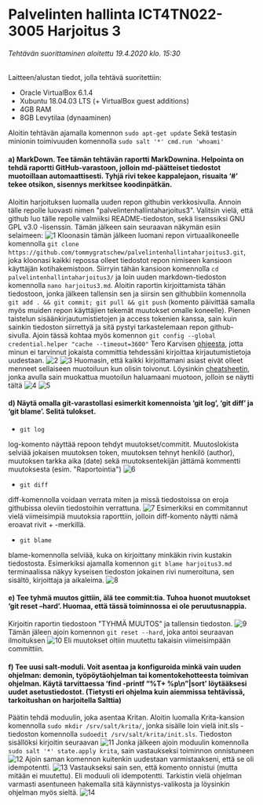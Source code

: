 # Palvelinten hallinta ICT4TN022-3005 Harjoitus 3

###### Tehtävän suorittaminen aloitettu 19.4.2020 klo. 15:30

Laitteen/alustan tiedot, jolla tehtävä suoritettiin:

* Oracle VirtualBox 6.1.4
* Xubuntu 18.04.03 LTS (+ VirtualBox guest additions)
* 4GB RAM
* 8GB Levytilaa (dynaaminen)

Aloitin tehtävän ajamalla komennon
`sudo apt-get update`
Sekä testasin minionin toimivuuden komennolla
`sudo salt '*' cmd.run 'whoami'`

#### a) MarkDown. Tee tämän tehtävän raportti MarkDownina. Helpointa on tehdä raportti GitHub-varastoon, jolloin md-päätteiset tiedostot muotoillaan automaattisesti. Tyhjä rivi tekee kappalejaon, risuaita ‘#’ tekee otsikon, sisennys merkitsee koodinpätkän.

Aloitin harjoituksen luomalla uuden repon githubin verkkosivulla.
 Annoin tälle repolle luovasti nimen "palvelintenhallintaharjoitus3".
 Valitsin vielä, että github luo tälle repolle valmiiksi README-tiedoston, sekä lisenssiksi GNU GPL v3.0 -lisenssin.
Tämän jälkeen sain seuraavan näkymän esiin selaimeen:
![1]
Kloonasin tämän jälkeen luomani repon virtuaalikoneelle komennolla
`git clone https://github.com/tommygratschew/palvelintenhallintaharjoitus3.git`, joka kloonasi kaikki repossa olleet
tiedostot repon nimiseen kansioon käyttäjän kotihakemistoon. Siirryin tähän kansioon komennolla
`cd palvelintenhallintaharjoitus3/` ja loin uuden markdown-tiedoston komennolla `nano harjoitus3.md`. Aloitin
raportin kirjoittamista tähän tiedostoon, jonka jälkeen tallensin sen ja siirsin sen githubbiin komennolla
`git add . && git commit; git pull && git push` (komento päivittää samalla myös muiden repon käyttäjien tekemät muutokset omalle koneelle). Pienen taistelun sisäänkirjautumistietojen ja access tokenien kanssa,
sain kuin sainkin tiedoston siirrettyä ja sitä pystyi tarkastelemaan repon github-sivulla. Ajoin tässä kohtaa myös 
komennon `git config --global credential.helper "cache --timeout=3600"` Tero Karvisen [ohjeesta](http://terokarvinen.com/2016/publish-your-project-with-github), jotta minun ei tarvinnut jokaista committia tehdessäni kirjoittaa kirjautumistietoja uudestaan.
![2]
![3]
Huomasin, että kaikki kirjoittamani asiast eivät olleet menneet sellaiseen muotoiluun kun olisin toivonut.
Löysinkin [cheatsheetin](https://github.com/adam-p/markdown-here/wiki/Markdown-Cheatsheet), jonka avulla sain muokattua
muotoilun haluamaani muotoon, jolloin se näytti tältä
![4]
![5]

#### d) Näytä omalla git-varastollasi esimerkit komennoista ‘git log’, ‘git diff’ ja ‘git blame’. Selitä tulokset.

* `git log`

log-komento näyttää repoon tehdyt muutokset/commitit. Muutoslokista selviää jokaisen muutoksen token, muutoksen tehnyt henkilö (author),
muutoksen tarkka aika (date) sekä muutoksentekijän jättämä kommentti muutoksesta (esim. "Raportointia")
![6]

* `git diff`

diff-komennolla voidaan verrata miten ja missä tiedostoissa on eroja githubissa oleviin tiedostoihin verrattuna.
![7]
Esimerkiksi en commitannut vielä viimeisimpiä muutoksia raporttiin, jolloin diff-komento näytti nämä eroavat rivit + -merkillä.

* `git blame`

blame-komennolla selviää, kuka on kirjoittany minkäkin rivin kustakin tiedostosta. Esimerkiksi ajamalla komennon `git blame harjoitus3.md` 
terminaalissa näkyy kyseisen tiedoston jokainen rivi numeroituna, sen sisältö, kirjoittaja ja aikaleima.
![8]

#### e) Tee tyhmä muutos gittiin, älä tee commit:tia. Tuhoa huonot muutokset ‘git reset –hard’. Huomaa, että tässä toiminnossa ei ole peruutusnappia.

Kirjoitin raportin tiedostoon "TYHMÄ MUUTOS" ja tallensin tiedoston.
![9]
Tämän jäleen ajoin komennon `git reset --hard`, joka antoi seuraavan ilmoituksen
![10]
Eli muutokset oltiin muutettu takaisin viimeisimpään committiin.

#### f) Tee uusi salt-moduli. Voit asentaa ja konfiguroida minkä vain uuden ohjelman: demonin, työpöytäohjelman tai komentokehotteesta toimivan ohjelman. Käytä tarvittaessa ‘find -printf “%T+ %p\n”|sort’ löytääksesi uudet asetustiedostot. (Tietysti eri ohjelma kuin aiemmissa tehtävissä, tarkoitushan on harjoitella Salttia)

Päätin tehdä moduulin, joka asentaa Kritan. Aloitin luomalla Krita-kansion komennolla `sudo mkdir /srv/salt/krita/`, jonka sisälle loin vielä init.sls -tiedoston komennolla `sudoedit /srv/salt/krita/init.sls`. Tiedoston sisällöksi kirjoitin seuraavan
![11]
Jonka jälkeen ajoin moduulin komennolla `sudo salt '*' state.apply krita`, sain vastaukseksi toiminnon onnistuneen
![12]
Ajoin saman komennon kuitenkin uudestaan varmistaakseni, että se oli idempotentti.
![13]
Vastaukseksi sain sen, että komento onnistui (mutta mitään ei muutettu). Eli moduuli oli idempotentti.
Tarkistin vielä ohjelman varmasti asentuneen hakemalla sitä käynnistys-valikosta ja löysinkin ohjelman myös sieltä.
![14]

[1]: https://i.imgur.com/oO3menW
[2]: https://i.imgur.com/mkj9XqB
[3]: https://i.imgur.com/myY7IjR
[4]: https://i.imgur.com/ZJIr09P
[5]: https://i.imgur.com/VxrfteK
[6]: https://i.imgur.com/tNnqEtF
[7]: https://i.imgur.com/T6xjfR4
[8]: https://i.imgur.com/cCAEnMW
[9]: https://i.imgur.com/9X3SFd3
[10]: https://i.imgur.com/W8K58sJ
[11]: https://i.imgur.com/jOL5kYQ
[12]: https://i.imgur.com/doCz4ir
[13]: https://i.imgur.com/GDqrsn4
[14]: https://i.imgur.com/qBROrxs
